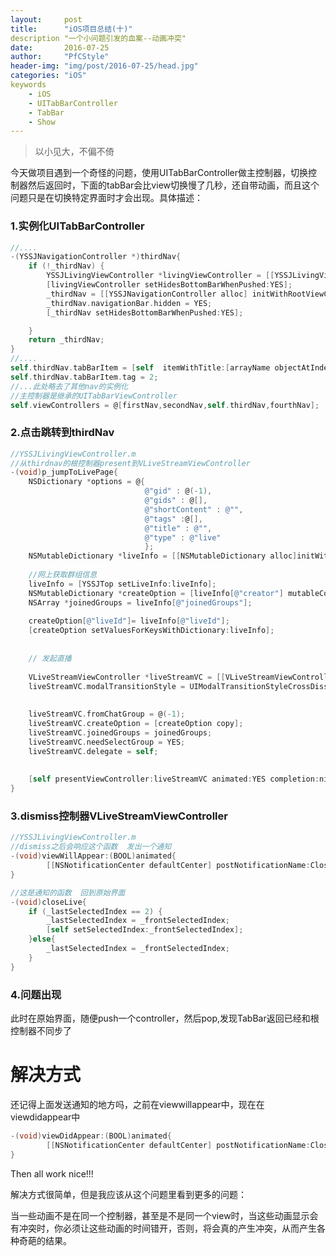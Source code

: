 ```yaml
---
layout:		post
title:		"iOS项目总结(十)"
description	"一个小问题引发的血案--动画冲突"
date:		2016-07-25
author:		"PfCStyle"
header-img:	"img/post/2016-07-25/head.jpg"
categories: "iOS"
keywords
    - iOS
    - UITabBarController
    - TabBar
    - Show
---
```


> 以小见大，不偏不倚

今天做项目遇到一个奇怪的问题，使用UITabBarController做主控制器，切换控制器然后返回时，下面的tabBar会比view切换慢了几秒，还自带动画，而且这个问题只是在切换特定界面时才会出现。具体描述：

### 1.实例化UITabBarController

```Objective-C
//....
-(YSSJNavigationController *)thirdNav{
    if (!_thirdNav) {
        YSSJLivingViewController *livingViewController = [[YSSJLivingViewController alloc] init];
        [livingViewController setHidesBottomBarWhenPushed:YES];
        _thirdNav = [[YSSJNavigationController alloc] initWithRootViewController:livingViewController];
        _thirdNav.navigationBar.hidden = YES;
        [_thirdNav setHidesBottomBarWhenPushed:YES];

    }
    return _thirdNav;
}
//....
self.thirdNav.tabBarItem = [self  itemWithTitle:[arrayName objectAtIndex:4] image:[UIImage imageNamed:[arrayName objectAtIndex:5]] selectedImage:[UIImage imageNamed:[arrayName objectAtIndex:4]] ];
self.thirdNav.tabBarItem.tag = 2;
//...此处略去了其他nav的实例化
//主控制器是继承的UITabBarViewController
self.viewControllers = @[firstNav,secondNav,self.thirdNav,fourthNav];
```
### 2.点击跳转到thirdNav

```Objective-C
//YSSJLivingViewController.m
//从thirdnav的根控制器present到VLiveStreamViewController
-(void)p_jumpToLivePage{
    NSDictionary *options = @{
                              @"gid" : @(-1),
                              @"gids" : @[],
                              @"shortContent" : @"",
                              @"tags" :@[],
                              @"title" : @"",
                              @"type" : @"live"
                              };
    NSMutableDictionary *liveInfo = [[NSMutableDictionary alloc]initWithDictionary:options];
    
    //网上获取群组信息
    liveInfo = [YSSJTop setLiveInfo:liveInfo];
    NSMutableDictionary *createOption = [liveInfo[@"creator"] mutableCopy];
    NSArray *joinedGroups = liveInfo[@"joinedGroups"];
    
    createOption[@"liveId"]= liveInfo[@"liveId"];
    [createOption setValuesForKeysWithDictionary:liveInfo];
    
    
    // 发起直播
    
    VLiveStreamViewController *liveStreamVC = [[VLiveStreamViewController alloc] initWithNibName:nil bundle:nil];
    liveStreamVC.modalTransitionStyle = UIModalTransitionStyleCrossDissolve;
    
    
    liveStreamVC.fromChatGroup = @(-1);
    liveStreamVC.createOption = [createOption copy];
    liveStreamVC.joinedGroups = joinedGroups;
    liveStreamVC.needSelectGroup = YES;
    liveStreamVC.delegate = self;
    
    
    [self presentViewController:liveStreamVC animated:YES completion:nil];
}
```

### 3.dismiss控制器VLiveStreamViewController

```Objective-C
//YSSJLivingViewController.m
//dismiss之后会响应这个函数  发出一个通知
-(void)viewWillAppear:(BOOL)animated{
        [[NSNotificationCenter defaultCenter] postNotificationName:CloseLiveNotification object:nil];
}

//这是通知的函数  回到原始界面
-(void)closeLive{
    if (_lastSelectedIndex == 2) {
        _lastSelectedIndex = _frontSelectedIndex;
        [self setSelectedIndex:_frontSelectedIndex];
    }else{
        _lastSelectedIndex = _frontSelectedIndex;
    }
}
```
### 4.问题出现
此时在原始界面，随便push一个controller，然后pop,发现TabBar返回已经和根控制器不同步了

# 解决方式

还记得上面发送通知的地方吗，之前在viewwillappear中，现在在viewdidappear中

```Objective-C
-(void)viewDidAppear:(BOOL)animated{
        [[NSNotificationCenter defaultCenter] postNotificationName:CloseLiveNotification object:nil];
}
```
Then all work nice!!!

解决方式很简单，但是我应该从这个问题里看到更多的问题：

当一些动画不是在同一个控制器，甚至是不是同一个view时，当这些动画显示会有冲突时，你必须让这些动画的时间错开，否则，将会真的产生冲突，从而产生各种奇葩的结果。







